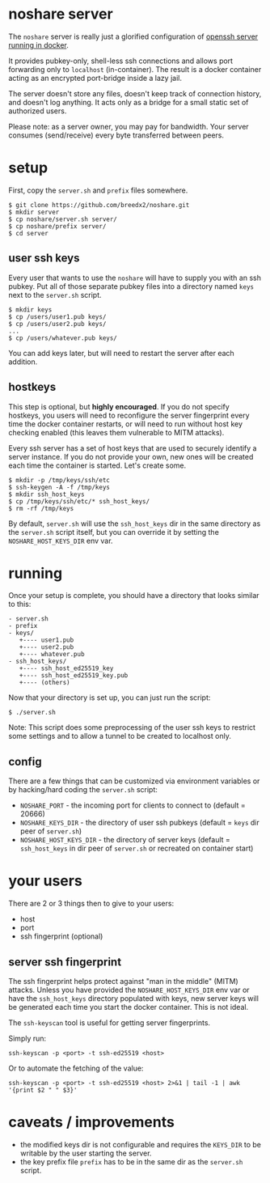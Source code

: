 # noshare server

The `noshare` server is really just a glorified configuration of
[openssh server running in docker](https://hub.docker.com/r/linuxserver/openssh-server).

It provides pubkey-only, shell-less ssh connections and allows port forwarding
only to `localhost` (in-container). The result is a docker container acting as
an encrypted port-bridge inside a lazy jail.

The server doesn't store any files, doesn't keep track of connection history,
and doesn't log anything. It acts only as a bridge for a small static set of
authorized users.

Please note: as a server owner, you may pay for bandwidth. Your server consumes
(send/receive) every byte transferred between peers.


# setup

First, copy the `server.sh` and `prefix` files somewhere.

```
$ git clone https://github.com/breedx2/noshare.git
$ mkdir server
$ cp noshare/server.sh server/
$ cp noshare/prefix server/
$ cd server
```

## user ssh keys

Every user that wants to use the `noshare` will have to supply you with
an ssh pubkey. Put all of those separate pubkey files into a directory named `keys`
next to the `server.sh` script. 

```
$ mkdir keys
$ cp /users/user1.pub keys/
$ cp /users/user2.pub keys/
...
$ cp /users/whatever.pub keys/
```

You can add keys later, but will need to restart the server after each addition.

## hostkeys

This step is optional, but **highly encouraged**. If you do not specify hostkeys,
you users will need to reconfigure the server fingerprint every time the 
docker container restarts, or will need to run without host key checking
enabled (this leaves them vulnerable to MITM attacks).

Every ssh server has a set of host keys that are used to securely identify
a server instance. If you do not provide your own, new ones will be created
each time the container is started. Let's create some.

```
$ mkdir -p /tmp/keys/ssh/etc
$ ssh-keygen -A -f /tmp/keys
$ mkdir ssh_host_keys
$ cp /tmp/keys/ssh/etc/* ssh_host_keys/
$ rm -rf /tmp/keys
```

By default, `server.sh` will use the `ssh_host_keys` dir in the same directory
as the `server.sh` script itself, but you can override it by setting the 
`NOSHARE_HOST_KEYS_DIR` env var.


# running

Once your setup is complete, you should have a directory that looks
similar to this:

```
- server.sh
- prefix
- keys/
   +---- user1.pub
   +---- user2.pub
   +---- whatever.pub
- ssh_host_keys/
   +---- ssh_host_ed25519_key
   +---- ssh_host_ed25519_key.pub
   +---- (others)
```

Now that your directory is set up, you can just run the script:

```
$ ./server.sh
```

Note: This script does some preprocessing of the user ssh keys to restrict
some settings and to allow a tunnel to be created to localhost only.

## config

There are a few things that can be customized via environment
variables or by hacking/hard coding the `server.sh` script:

* `NOSHARE_PORT` - the incoming port for clients to connect to (default = 20666)
* `NOSHARE_KEYS_DIR` - the directory of user ssh pubkeys (default = `keys` dir peer of `server.sh`)
* `NOSHARE_HOST_KEYS_DIR` - the directory of server keys (default = `ssh_host_keys` in dir peer of `server.sh` or recreated on container start) 

# your users

There are 2 or 3 things then to give to your users:

* host 
* port
* ssh fingerprint (optional)

## server ssh fingerprint

The ssh fingerprint helps protect against "man in the middle" (MITM) attacks.
Unless you have provided the `NOSHARE_HOST_KEYS_DIR` env var or have the `ssh_host_keys`
directory populated with keys, new server keys will be generated each time you
start the docker container. This is not ideal.

The `ssh-keyscan` tool is useful for getting server fingerprints.

Simply run:
```
ssh-keyscan -p <port> -t ssh-ed25519 <host>
```

Or to automate the fetching of the value:
```
ssh-keyscan -p <port> -t ssh-ed25519 <host> 2>&1 | tail -1 | awk '{print $2 " " $3}'
```

# caveats / improvements

* the modified keys dir is not configurable and requires the `KEYS_DIR` to be writable
  by the user starting the server.
* the key prefix file `prefix` has to be in the same dir as the `server.sh` script.
